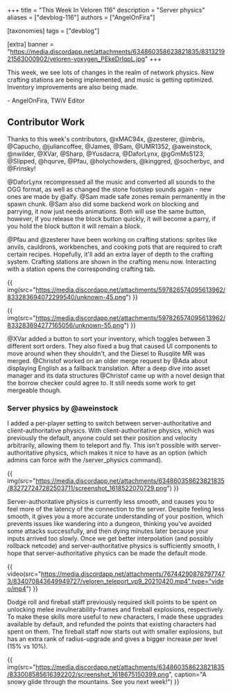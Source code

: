 +++
title = "This Week In Veloren 116"
description = "Server physics"
aliases = ["devblog-116"]
authors = ["AngelOnFira"]

[taxonomies]
tags = ["devblog"]

[extra]
banner = "https://media.discordapp.net/attachments/634860358623821835/831321921563000902/veloren-voxygen_PEkeDrIqpL.jpg"
+++

This week, we see lots of changes in the realm of network physics. New crafting
stations are being implemented, and music is getting optimized. Inventory
improvements are also being made.

\- AngelOnFira, TWiV Editor

## Contributor Work

Thanks to this week's contributors, @xMAC94x, @zesterer, @imbris, @Capucho,
@juliancoffee, @James, @Sam, @UMR1352, @aweinstock, @nwilder, @XVar, @Sharp,
@Yusdacra, @DaforLynx, @gGmMsS123, @Slipped, @hqurve, @Pfau, @holychowders,
@kinggred, @socherbyc, and @Frinsky!

@DaforLynx recompressed all the music and converted all sounds to the OGG format, as well
as changed the stone footstep sounds again - new ones are made by @alfy. @Sam
made safe zones remain permanently in the spawn chunk. @Sam also did some
backend work on blocking and parrying, it now just needs animations. Both will
use the same button, however, if you release the block button quickly, it will
become a parry, if you hold the block button it will remain a block.

@Pfau and @zesterer have been working on crafting stations: sprites like anvils,
cauldrons, workbenches, and cooking pots that are required to craft certain
recipes. Hopefully, it'll add an extra layer of depth to the crafting system.
Crafting stations are shown in the crafting menu now. Interacting with a station
opens the corresponding crafting tab.

{{
  img(src="https://media.discordapp.net/attachments/597826574095613962/833283694072299540/unknown-45.png")
}}

{{
  img(src="https://media.discordapp.net/attachments/597826574095613962/833283694277165056/unknown-55.png")
}}

@XVar added a button to sort your inventory, which toggles between 3 different
sort orders. They also fixed a bug that caused UI components to move around when
they shouldn't, and the Diesel to Rusqlite MR was merged. @Christof worked on an
older merge request by @Ada about displaying English as a fallback translation.
After a deep dive into asset manager and its data structures @Christof came up
with a novel design that the borrow checker could agree to. It still needs some
work to get mergeable though.

### Server physics by @aweinstock

I added a per-player setting to switch between server-authoritative and
client-authoritative physics. With client-authoritative physics, which was
previously the default, anyone could set their position and velocity
arbitrarily, allowing them to teleport and fly. This isn't possible with
server-authoritative physics, which makes it nice to have as an option (which
admins can force with the /server_physics command).

{{
  img(src="https://media.discordapp.net/attachments/634860358623821835/832727247282503711/screenshot_1618522070729.png")
}}

Server-authoritative physics is currently less smooth, and causes you to feel
more of the latency of the connection to the server. Despite feeling less
smooth, it gives you a more accurate understanding of your position, which
prevents issues like wandering into a dungeon, thinking you've avoided some
attacks successfully, and then dying minutes later because your inputs arrived
too slowly. Once we get better interpolation (and possibly rollback netcode) and
server-authoritative physics is sufficiently smooth, I hope that
server-authoritative physics can be made the default mode.

{{
  video(src="https://media.discordapp.net/attachments/767442908767977473/834070843649949727/veloren_teleport_vp9_20210420.mp4",type="video/mp4")
}}

Dodge roll and fireball staff previously required skill points to be spent on
unlocking melee invulnerability-frames and fireball explosions, respectively. To
make these skills more useful to new characters, I made these upgrades available
by default, and refunded the points that existing characters had spent on them.
The fireball staff now starts out with smaller explosions, but has an extra rank
of radius-upgrade and gives a bigger increase per level (15% vs 10%).

{{
  img(src="https://media.discordapp.net/attachments/634860358623821835/833008585616392202/screenshot_1618675150399.png",
  caption="A snowy glide through the mountains. See you next week!")
}}
